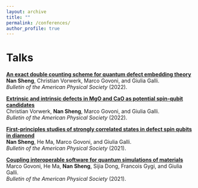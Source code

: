 ```yaml
---
layout: archive
title: ""
permalink: /conferences/
author_profile: true
---
```


<!-- {% if author.googlescholar %}
  You can also find my articles on <u><a href="{{author.googlescholar}}">my Google Scholar profile</a>.</u>
{% endif %}

{% include base_path %}

{% for post in site.publications reversed %}
  {% include archive-single.html %}
{% endfor %} -->

# Talks
[**An exact double counting scheme for quantum defect embedding theory**](https://meetings.aps.org/Meeting/MAR22/Session/K46.4)<br> 
**Nan Sheng**, Christian Vorwerk, Marco Govoni, and Giulia Galli.<br>
*Bulletin of the American Physical Society* (2022).

[**Extrinsic and intrinsic defects in MgO and CaO as potential spin-qubit candidates**](https://meetings.aps.org/Meeting/MAR22/Session/T72.2)<br>
Christian Vorwerk, **Nan Sheng**, Marco Govoni, and Giulia Galli.<br>
*Bulletin of the American Physical Society* (2022).

[**First-principles studies of strongly correlated states in defect spin qubits in diamond**](https://meetings.aps.org/Meeting/MAR21/Session/V51.12)<br>
**Nan Sheng**, He Ma, Marco Govoni, and Giulia Galli.<br>
*Bulletin of the American Physical Society* (2021).

[**Coupling interoperable software for quantum simulations of materials**](https://meetings.aps.org/Meeting/MAR21/Session/S19.11)<br>
Marco Govoni, He Ma, **Nan Sheng**, Sijia Dong, Francois Gygi, and Giulia Galli.<br>
*Bulletin of the American Physical Society* (2021).

